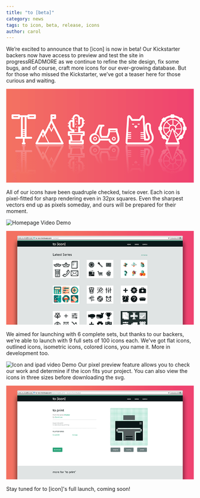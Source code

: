 ```yaml
---
title: "to [beta]"
category: news
tags: to icon, beta, release, icons
author: carol
---
```


We’re excited to announce that to [icon] is now in beta! Our Kickstarter backers now have access to preview and test the site in progressREADMORE as we continue to refine the site design, fix some bugs, and of course, craft more icons for our ever-growing database. But for those who missed the Kickstarter, we’ve got a teaser here for those curious and waiting.

![Blueprint Icons](2014-07-17-beta/icons1.png)

All of our icons have been quadruple checked, twice over. Each icon is pixel-fitted for sharp rendering even in 32px squares. Even the sharpest vectors end up as pixels someday, and ours will be prepared for their moment.

![Homepage Video Demo](2014-07-17-beta/videodemo1.gif)

![Series Screenshot](2014-07-17-beta/screenshot1.png)

We aimed for launching with 6 complete sets, but thanks to our backers, we're able to launch with 9 full sets of 100 icons each. We've got flat icons, outlined icons, isometric icons, colored icons, you name it. More in development too.

![Icon and ipad video Demo](2014-07-17-beta/videodemo2.gif)
Our pixel preview feature allows you to check our work and determine if the icon fits your project. You can also view the icons in three sizes before downloading the svg.

![Pixel Preview Screenshot](2014-07-17-beta/screenshot2.png)

Stay tuned for to [icon]'s full launch, coming soon!